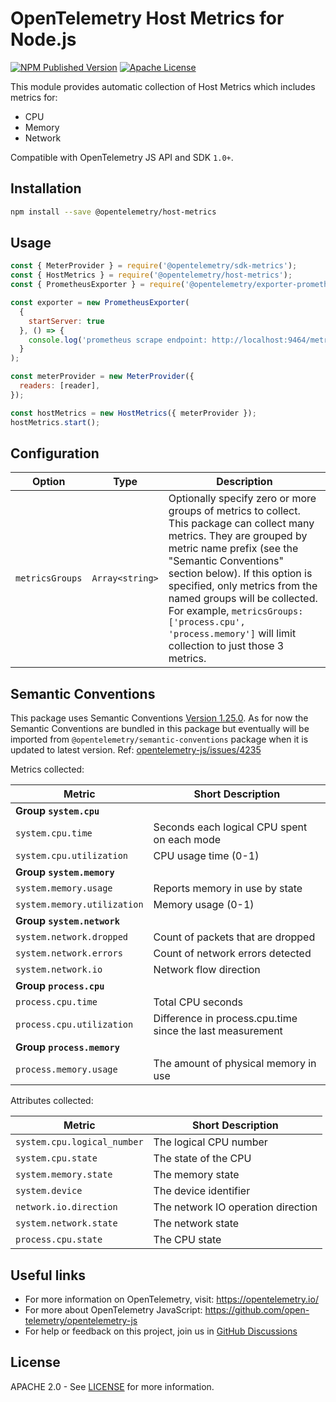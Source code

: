 # OpenTelemetry Host Metrics for Node.js

[![NPM Published Version][npm-img]][npm-url]
[![Apache License][license-image]][license-url]

This module provides automatic collection of Host Metrics which includes metrics for:

- CPU
- Memory
- Network

Compatible with OpenTelemetry JS API and SDK `1.0+`.

## Installation

```bash
npm install --save @opentelemetry/host-metrics
```

## Usage

```javascript
const { MeterProvider } = require('@opentelemetry/sdk-metrics');
const { HostMetrics } = require('@opentelemetry/host-metrics');
const { PrometheusExporter } = require('@opentelemetry/exporter-prometheus');

const exporter = new PrometheusExporter(
  {
    startServer: true
  }, () => {
    console.log('prometheus scrape endpoint: http://localhost:9464/metrics')
  }
);

const meterProvider = new MeterProvider({
  readers: [reader],
});

const hostMetrics = new HostMetrics({ meterProvider });
hostMetrics.start();
```

## Configuration

| Option          | Type            | Description |
| ----------------| --------------- | ----------- |
| `metricsGroups` | `Array<string>` | Optionally specify zero or more groups of metrics to collect. This package can collect many metrics. They are grouped by metric name prefix (see the "Semantic Conventions" section below). If this option is specified, only metrics from the named groups will be collected. For example, `metricsGroups: ['process.cpu', 'process.memory']` will limit collection to just those 3 metrics. |

## Semantic Conventions

This package uses Semantic Conventions [Version 1.25.0](https://github.com/open-telemetry/semantic-conventions/tree/v1.25.0/docs/system).
As for now the Semantic Conventions are bundled in this package but eventually will be imported from `@opentelemetry/semantic-conventions` package when it is updated to latest version.
Ref: [opentelemetry-js/issues/4235](https://github.com/open-telemetry/opentelemetry-js/issues/4235)

Metrics collected:

| Metric                        | Short Description                                         |
| ----------------------------- | --------------------------------------------------------- |
| **Group `system.cpu`**        | |
|   `system.cpu.time`           | Seconds each logical CPU spent on each mode               |
|   `system.cpu.utilization`    | CPU usage time (0-1)                                      |
| **Group `system.memory`**     | |
|   `system.memory.usage`       | Reports memory in use by state                            |
|   `system.memory.utilization` | Memory usage (0-1)                                        |
| **Group `system.network`**    | |
|   `system.network.dropped`    | Count of packets that are dropped                         |
|   `system.network.errors`     | Count of network errors detected                          |
|   `system.network.io`         | Network flow direction                                    |
| **Group `process.cpu`**       | |
|   `process.cpu.time`          | Total CPU seconds                                         |
|   `process.cpu.utilization`   | Difference in process.cpu.time since the last measurement |
| **Group `process.memory`**    | |
|   `process.memory.usage`      | The amount of physical memory in use                      |

Attributes collected:

| Metric                      | Short Description                  |
| --------------------------- | ---------------------------------- |
| `system.cpu.logical_number` | The logical CPU number             |
| `system.cpu.state`          | The state of the CPU               |
| `system.memory.state`       | The memory state                   |
| `system.device`             | The device identifier              |
| `network.io.direction`      | The network IO operation direction |
| `system.network.state`      | The network state                  |
| `process.cpu.state`         | The CPU state                      |

## Useful links

- For more information on OpenTelemetry, visit: <https://opentelemetry.io/>
- For more about OpenTelemetry JavaScript: <https://github.com/open-telemetry/opentelemetry-js>
- For help or feedback on this project, join us in [GitHub Discussions][discussions-url]

## License

APACHE 2.0 - See [LICENSE][license-url] for more information.

[discussions-url]: https://github.com/open-telemetry/opentelemetry-js/discussions
[license-url]: https://github.com/open-telemetry/opentelemetry-js-contrib/blob/main/LICENSE
[license-image]: https://img.shields.io/badge/license-Apache_2.0-green.svg?style=flat
[npm-url]: https://www.npmjs.com/package/@opentelemetry/host-metrics
[npm-img]: https://badge.fury.io/js/%40opentelemetry%2Fhost-metrics.svg
